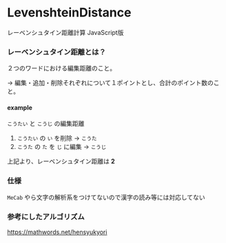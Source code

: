 # LevenshteinDistance
レーベンシュタイン距離計算 JavaScript版

### レーベンシュタイン距離とは？

２つのワードにおける編集距離のこと。

→ 編集・追加・削除それぞれについて１ポイントとし、合計のポイント数のこと。

#### example

`こうたい` と `こうじ` の編集距離

1. `こうたい` の `い` を削除 -> `こうた`
2. `こうた` の `た` を `じ` に編集 -> `こうじ`

上記より、レーベンシュタイン距離は __2__

### 仕様

`MeCab` やら文字の解析系をつけてないので漢字の読み等には対応してない

### 参考にしたアルゴリズム

https://mathwords.net/hensyukyori
